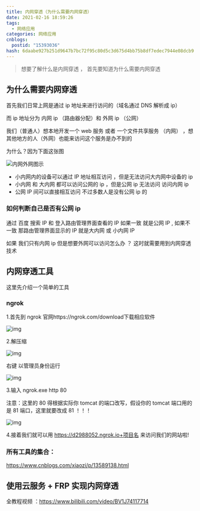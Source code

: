 ```yaml
---
title: 内网穿透（为什么需要内网穿透）
date: 2021-02-16 18:59:26
tags:
  - 网络应用
categories: 网络应用
cnblogs:
  postid: "15393036"
hash: 6daabe927b251d9647b7bc72f95c80d5c3d675d4bb75b8df7edec7944e08dcb9
---
```


> 想要了解什么是内网穿透 ， 首先要知道为什么需要内网穿透

## 为什么需要内网穿透

首先我们日常上网是通过 ip 地址来进行访问的（域名通过 DNS 解析成 ip）

而 ip 地址分为 内网 ip （路由器分配）和 外网 ip （公网）

我们（普通人）想本地开发一个 web 服务 或者 一个文件共享服务 （内网） ，想其他地方的人（外网）也能来访问这个服务是办不到的

为什么？因为下面这张图

![内网外网图示](https://bitbw.top/public/img/my_gallery/20210216193832.png)

- 小内网内的设备可以通过 IP 地址相互访问 ，但是无法访问大内网中设备的 ip
- 小内网 和 大内网 都可以访问公网的 ip ，但是公网 ip 无法访问 访问内网 ip
- 公网 IP 间可以直接相互访问 不过多数人是没有公网 ip 的

### 如何判断自己是否有公网 ip

通过 百度 搜索 IP 和 登入路由管理界面查看的 IP 如果一致 就是公网 IP , 如果不一致 那路由管理界面显示的 IP 就是大内网 或 小内网 IP

如果 我们只有内网 ip 但是想要外网可以访问怎么办 ？ 这时就需要用到内网穿透技术

## 内网穿透工具

这里先介绍一个简单的工具

### ngrok

1.首先到 ngrok 官网https://ngrok.com/download下载相应软件

![img](https://bitbw.top/public/img/my_gallery/20210216195441.png)

2.解压缩

![img](https://bitbw.top/public/img/my_gallery/20210216195435.png)

右键 以管理员身份运行

![img](https://bitbw.top/public/img/my_gallery/20210216195449.png)

3.输入 ngrok.exe http 80

注意：这里的 80 得根据实际你 tomcat 的端口改写，假设你的 tomcat 端口用的是 81 端口，这里就要改成 81 ！！！

![img](https://bitbw.top/public/img/my_gallery/20210216195455.png)

4.接着我们就可以用 https://d2988052.ngrok.io+项目名 来访问我们的网站啦!

### 所有工具的集合：

https://www.cnblogs.com/xiaozi/p/13589138.html

## 使用云服务 + FRP 实现内网穿透

全教程视频 ：https://www.bilibili.com/video/BV1J74117714
